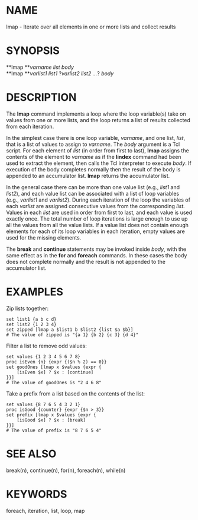 # NAME

lmap - Iterate over all elements in one or more lists and collect
results

# SYNOPSIS

**lmap ***varname list body*\
**lmap ***varlist1 list1* ?*varlist2 list2 \...*? *body*

# DESCRIPTION

The **lmap** command implements a loop where the loop variable(s) take
on values from one or more lists, and the loop returns a list of results
collected from each iteration.

In the simplest case there is one loop variable, *varname*, and one
list, *list*, that is a list of values to assign to *varname*. The
*body* argument is a Tcl script. For each element of *list* (in order
from first to last), **lmap** assigns the contents of the element to
*varname* as if the **lindex** command had been used to extract the
element, then calls the Tcl interpreter to execute *body*. If execution
of the body completes normally then the result of the body is appended
to an accumulator list. **lmap** returns the accumulator list.

In the general case there can be more than one value list (e.g., *list1*
and *list2*), and each value list can be associated with a list of loop
variables (e.g., *varlist1* and *varlist2*). During each iteration of
the loop the variables of each *varlist* are assigned consecutive values
from the corresponding *list*. Values in each *list* are used in order
from first to last, and each value is used exactly once. The total
number of loop iterations is large enough to use up all the values from
all the value lists. If a value list does not contain enough elements
for each of its loop variables in each iteration, empty values are used
for the missing elements.

The **break** and **continue** statements may be invoked inside *body*,
with the same effect as in the **for** and **foreach** commands. In
these cases the body does not complete normally and the result is not
appended to the accumulator list.

# EXAMPLES

Zip lists together:

    set list1 {a b c d}
    set list2 {1 2 3 4}
    set zipped [lmap a $list1 b $list2 {list $a $b}]
    # The value of zipped is "{a 1} {b 2} {c 3} {d 4}"

Filter a list to remove odd values:

    set values {1 2 3 4 5 6 7 8}
    proc isEven {n} {expr {($n % 2) == 0}}
    set goodOnes [lmap x $values {expr {
        [isEven $x] ? $x : [continue]
    }}]
    # The value of goodOnes is "2 4 6 8"

Take a prefix from a list based on the contents of the list:

    set values {8 7 6 5 4 3 2 1}
    proc isGood {counter} {expr {$n > 3}}
    set prefix [lmap x $values {expr {
        [isGood $x] ? $x : [break]
    }}]
    # The value of prefix is "8 7 6 5 4"

# SEE ALSO

break(n), continue(n), for(n), foreach(n), while(n)

# KEYWORDS

foreach, iteration, list, loop, map

<!---
Copyright (c) 2012 Trevor Dave
-->

